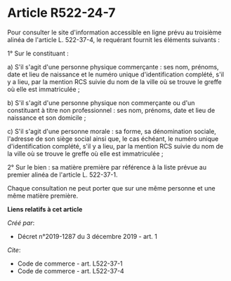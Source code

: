 # Article R522-24-7

Pour consulter le site d'information accessible en ligne prévu au troisième alinéa de l'article L. 522-37-4, le requérant
fournit les éléments suivants : 

1° Sur le constituant : 

a) S'il s'agit d'une personne physique commerçante : ses nom, prénoms, date et lieu de naissance et le numéro unique
d'identification complété, s'il y a lieu, par la mention RCS suivie du nom de la ville où se trouve le greffe où elle est
immatriculée ; 

b) S'il s'agit d'une personne physique non commerçante ou d'un constituant à titre non professionnel : ses nom, prénoms, date
et lieu de naissance et son domicile ; 

c) S'il s'agit d'une personne morale : sa forme, sa dénomination sociale, l'adresse de son siège social ainsi que, le cas
échéant, le numéro unique d'identification complété, s'il y a lieu, par la mention RCS suivie du nom de la ville où se trouve
le greffe où elle est immatriculée ; 

2° Sur le bien : sa matière première par référence à la liste prévue au premier alinéa de l'article L. 522-37-1. 

Chaque consultation ne peut porter que sur une même personne et une même matière première.

**Liens relatifs à cet article**

_Créé par_:

  - Décret n°2019-1287 du 3 décembre 2019 - art. 1

_Cite_:

  - Code de commerce - art. L522-37-1
  - Code de commerce - art. L522-37-4
